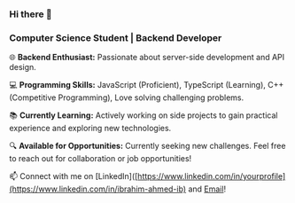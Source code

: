 ### Hi there 👋

### Computer Science Student | Backend Developer

🌐 **Backend Enthusiast:** Passionate about server-side development and API design.

💻 **Programming Skills:** JavaScript (Proficient), TypeScript (Learning), C++ (Competitive Programming), Love solving challenging problems.

📚 **Currently Learning:** Actively working on side projects to gain practical experience and exploring new technologies.

🔍 **Available for Opportunities:** Currently seeking new challenges. Feel free to reach out for collaboration or job opportunities!

📫 Connect with me on [LinkedIn]([https://www.linkedin.com/in/yourprofile](https://www.linkedin.com/in/ibrahim-ahmed-ib) and [Email](ibrahim3hmedib@gmail.com)!
